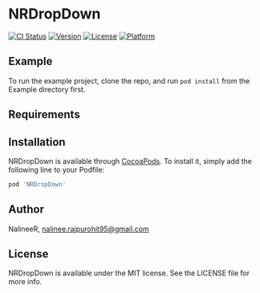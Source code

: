 # NRDropDown

[![CI Status](https://img.shields.io/travis/NalineeR/NRDropDown.svg?style=flat)](https://travis-ci.org/NalineeR/NRDropDown)
[![Version](https://img.shields.io/cocoapods/v/NRDropDown.svg?style=flat)](https://cocoapods.org/pods/NRDropDown)
[![License](https://img.shields.io/cocoapods/l/NRDropDown.svg?style=flat)](https://cocoapods.org/pods/NRDropDown)
[![Platform](https://img.shields.io/cocoapods/p/NRDropDown.svg?style=flat)](https://cocoapods.org/pods/NRDropDown)

## Example

To run the example project, clone the repo, and run `pod install` from the Example directory first.

## Requirements

## Installation

NRDropDown is available through [CocoaPods](https://cocoapods.org). To install
it, simply add the following line to your Podfile:

```ruby
pod 'NRDropDown'
```

## Author

NalineeR, nalinee.rajpurohit95@gmail.com

## License

NRDropDown is available under the MIT license. See the LICENSE file for more info.
